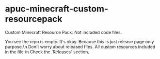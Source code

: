 # apuc-minecraft-custom-resourcepack
Custom Minecraft Resource Pack. Not included code files.

You see the repo is empty. It's okay. Because this is just release page only purpose.\n
Don't worry about released files. All custom resources included in the file.\n
Check the 'Releases' section.
